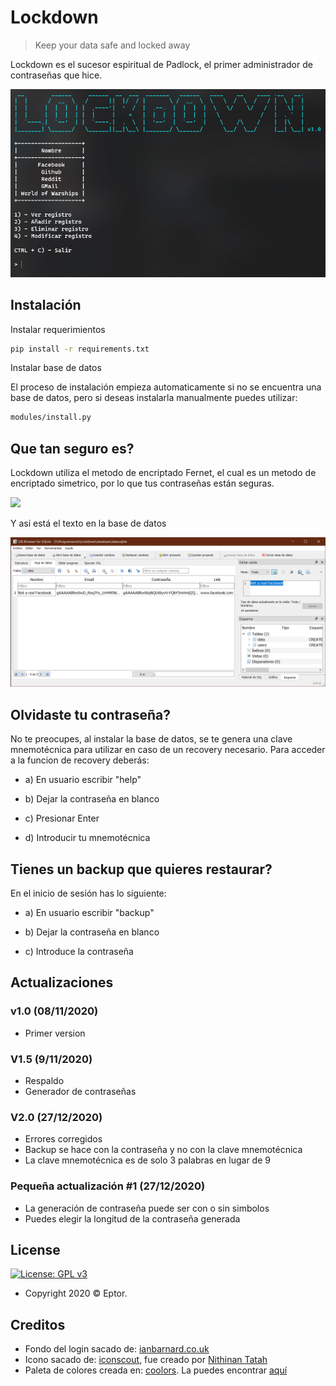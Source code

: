# Lockdown

> Keep your data safe and locked away

Lockdown es el sucesor espiritual de Padlock, el primer administrador de contraseñas que hice.

![](etc/menu.png)

## Instalación

Instalar requerimientos

```sh
pip install -r requirements.txt
```

Instalar base de datos

El proceso de instalación empieza automaticamente si no se encuentra una base de datos, pero si deseas instalarla manualmente puedes utilizar:

```sh
modules/install.py
```

## Que tan seguro es?

Lockdown utiliza el metodo de encriptado Fernet, el cual es un metodo de encriptado simetrico, por lo que tus contraseñas están seguras.

![](https://media.giphy.com/media/ZDsfjbNJqpzX7FDIaj/giphy.gif)

Y asi está el texto en la base de datos

![](etc/not_fb.png)

## Olvidaste tu contraseña?

No te preocupes, al instalar la base de datos, se te genera una clave mnemotécnica para utilizar en caso de un recovery necesario.
Para acceder a la funcion de recovery deberás:

- a) En usuario escribir "help"

- b) Dejar la contraseña en blanco

- c) Presionar Enter

- d) Introducir tu mnemotécnica

## Tienes un backup que quieres restaurar?

En el inicio de sesión has lo siguiente:

- a) En usuario escribir "backup"

- b) Dejar la contraseña en blanco

- c) Introduce la contraseña

## Actualizaciones

### v1.0 (08/11/2020)

- Primer version

### V1.5 (9/11/2020)

- Respaldo
- Generador de contraseñas

### V2.0 (27/12/2020)

- Errores corregidos
- Backup se hace con la contraseña y no con la clave mnemotécnica
- La clave mnemotécnica es de solo 3 palabras en lugar de 9

### Pequeña actualización #1 (27/12/2020)

- La generación de contraseña puede ser con o sin simbolos
- Puedes elegir la longitud de la contraseña generada

## License

[![License: GPL v3](https://img.shields.io/badge/License-GPLv3-blue.svg)](https://www.gnu.org/licenses/gpl-3.0)

- Copyright 2020 © Eptor.

## Creditos

- Fondo del login sacado de: [ianbarnard.co.uk](http://www.ianbarnard.co.uk/wp-content/uploads/2013/09/free-blurred-web-backgrounds-09.jpg)
- Icono sacado de: [iconscout](https://iconscout.com/icon/lockdown-2318925), fue creado por [Nithinan Tatah](https://iconscout.com/contributors/nithinan-tatah)
- Paleta de colores creada en: [coolors](www.coolors.co). La puedes encontrar [aquí](https://coolors.co/545e75-f3c98b-a7cced-e16f7c-ffb2e6)
